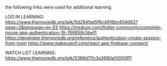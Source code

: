 

the following links were used for additional learning 

LOG IN LEARNING:
https://www.themoviedb.org/talk/5d284fad5f6c4916bc604062?page=2&language=es-ES
https://medium.com/flutter-community/complete-movie-app-authentication-16-768858c5be11
https://developer.themoviedb.org/reference/authentication-create-session-from-login
https://www.makeuseof.com/react-app-firebase-connect/


WATCH LIST LEARNING: 
https://www.themoviedb.org/talk/5389d111c3a3680af0000ff1



